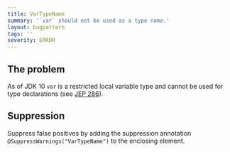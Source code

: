 ```yaml
---
title: VarTypeName
summary: '`var` should not be used as a type name.'
layout: bugpattern
tags: ''
severity: ERROR
---
```


<!--
*** AUTO-GENERATED, DO NOT MODIFY ***
To make changes, edit the @BugPattern annotation or the explanation in docs/bugpattern.
-->

## The problem
As of JDK 10 `var` is a restricted local variable type and cannot be used for
type declarations (see [JEP 286][]).

[JEP 286]: http://openjdk.java.net/jeps/286

## Suppression
Suppress false positives by adding the suppression annotation `@SuppressWarnings("VarTypeName")` to the enclosing element.
